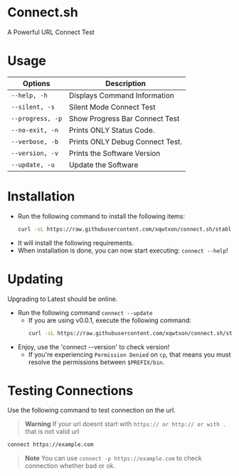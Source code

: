 # Connect.sh
A Powerful URL Connect Test

# Usage
| **Options** | **Description** |
|-------------|-----------------|
| `--help, -h` | Displays Command Information |
| `--silent, -s` | Silent Mode Connect Test |
| `--progress, -p` | Show Progress Bar Connect Test |
| `--no-exit, -n` | Prints ONLY Status Code. |
| `--verbose, -b` | Prints ONLY Debug Connect Test. |
| `--version, -v` | Prints the Software Version |
| `--update, -u`  | Update the Software |

# Installation
- Run the following command to install the following items:
  ```sh
  curl -sL https://raw.githubusercontent.com/xqwtxon/connect.sh/stable/src/connect/setup.sh | bash -s -
  ```
- It will install the following requirements.
- When installation is done, you can now start executing: `connect --help`!

# Updating
Upgrading to Latest should be online.

- Run the following command `connect --update`
  - If you are using v0.0.1, execute the following command:
    ```sh
    curl -sL https://raw.githubusercontent.com/xqwtxon/connect.sh/stable/src/connect/update.sh -o "update.sh" && chmod +x "update.sh" && bash "update.sh" --update
    ```
- Enjoy, use the 'connect --version' to check version!
  - If you're experiencing `Permission Denied` on `cp`, that means you must resolve the permissions between `$PREFIX/bin`.

# Testing Connections
Use the following command to test connection on the url.

> **Warning**
> If your url doesnt start with `https:// or http:// or with .` that is not valid url

```sh
connect https://example.com
```

> **Note**
> You can use `connect -p https://example.com` to check connection whether bad or ok.
